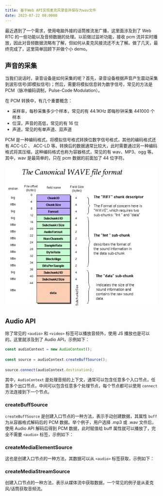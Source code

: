 ```yaml
---
title: 基于Web API实现麦克风录音并保存为wav文件
date: 2023-07-22 08:0000
---
```


最近遇到了一个需求，使用电脑外接的话筒推流发广播，这里面涉及到了 Web RTC 的一些功能以及音频数据的处理。以前做过监听功能，接收 pcm 流并实时播放，因此对音频数据流略有了解，但如何从麦克风接流还不太了解。做了几天，最终完成了，这里简单回顾下并做个小 demo。

## 声音的采集

当我们说话时，录音设备是如何采集的呢？首先，录音设备根据声音产生震动采集到波形信号(即模拟信号)；然后，需要将模拟信息转为数字信号，常见的方法是 PCM（脉冲编码调制，Pulse-Code Modulation）。

在 PCM 转换中，有几个重要概念：

- 采样率，每秒采集多少个样本，常见的有 44.1KHz 即每秒钟采集 441000 个样本
- 位深，声音的高低，常见的有 16 位
- 声道，常见的有单声道、双声道

PCM 是一种编码格式，将模拟信号格式转换位数字信号格式，其他的编码格式还有 ACC-LC 、 ACC-LD 等。转换后的数据通常比较大，此时需要通过另一种编码格式将其压缩，这种编码格式也称为容器格式，常见的有 wav、MP3、ogg 等。其中，wav 是最简单的，只在 pcm 数据的前面加了 44 位字符。

![](./image-wav.webp)

## Audio API

除了常见的 `<audio>` 和 `<video>` 标签可以播放音频外，使用 JS 播放也是可以的。这里就涉及到了 Audio API，示例如下：

```ts
const audioContext = new AudioContext();

const source = audioContext.createBuffSource();

source.connect(audioContext.destination);
```

其中，`AudioContext` 是处理音频的上下文，通常可以包含任意多个入口节点，任意多个出口节点，中间可以包含任意多个处理节点，每个节点都可以使用 `connect` 方法连接到下一个节点。

### createBuffSource

`createBuffSource` 是创建入口节点的一种方法，表示手动创建数据，其属性 `buff` 为从容器格式解码后的 PCM 数据。举个例子，用户选择 .mp3 或 .wav 文件后，使用 Audio API 解码后得到 PCM 数据，此时赋值给 buff 属性就可以播放了，完全不需要 `<audio>` 标签，示例如下：

<demo src="./demo-createBufferSource.vue" ></demo>


### createMediaElementSource

这也是创建入口节点的一种方法，其数据可以从 `<audio>` 标签获取，示例如下：



### createMediaStreamSource


创建入口节点的一种方法，表示从媒体流中获取数据，一个常见的例子是从麦克风/话筒获取音频流。